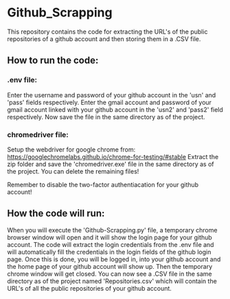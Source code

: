 # Github_Scrapping
This repository contains the code for extracting the URL's of the public repositories of a github account and then storing them in a .CSV file.

## How to run the code:
### .env file:
Enter the username and password of your github account in the 'usn' and 'pass' fields respectively.
Enter the gmail account and password of your gmail account linked with your github account in the 'usn2' and 'pass2' field respectively.
Now save the file in the same directory as of the project.
### chromedriver file:
Setup the webdriver for google chrome from: https://googlechromelabs.github.io/chrome-for-testing/#stable
Extract the zip folder and save the 'chromedriver.exe' file in the same directory as of the project. You can delete the remaining files!

Remember to disable the two-factor authentiacation for your github account!

## How the code will run:
When you will execute the 'Github-Scrapping.py' file, a temporary chrome browser window will open and it will show the login page for your github account. The code will extract the login credentials from the .env file and will automatically fill the credentials in the login fields of the github login page.
Once this is done, you will be logged in, into your github account and the home page of your github account will show up. Then the temporary chrome window will get closed.
You can now see a .CSV file in the same directory as of the project named 'Repositories.csv' which will contain the URL's of all the public repositories of your github account.

